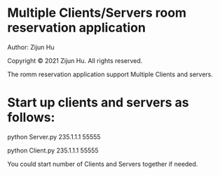 # Multiple Clients/Servers room reservation application

Author: Zijun Hu

Copyright © 2021 Zijun Hu. All rights reserved.


The romm reservation application support Multiple Clients and servers.


# Start up clients and servers as follows:

python Server.py 235.1.1.1 55555 

python Client.py 235.1.1.1 55555


You could start number of Clients and Servers together if needed.
